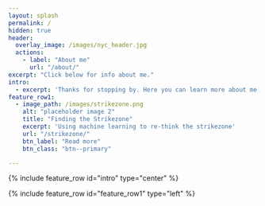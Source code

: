```yaml
---
layout: splash
permalink: /
hidden: true
header:
  overlay_image: /images/nyc_header.jpg
  actions:
    - label: "About me"
      url: "/about/"
excerpt: "Click below for info about me."
intro:
  - excerpt: 'Thanks for stopping by. Here you can learn more about me and what I'm up to.'
feature_row1:
  - image_path: /images/strikezone.png
    alt: "placeholder image 2"
    title: "Finding the Strikezone"
    excerpt: 'Using machine learning to re-think the strikezone'
    url: "/strikezone/"
    btn_label: "Read more"
    btn_class: "btn--primary"

---
```


{% include feature_row id="intro" type="center" %}

{% include feature_row id="feature_row1" type="left" %}